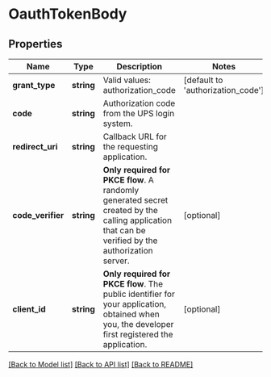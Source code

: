 # OauthTokenBody

## Properties
Name | Type | Description | Notes
------------ | ------------- | ------------- | -------------
**grant_type** | **string** | Valid values: authorization_code | [default to 'authorization_code']
**code** | **string** | Authorization code from the UPS login system. | 
**redirect_uri** | **string** | Callback URL for the requesting application. | 
**code_verifier** | **string** | **Only required for PKCE flow**. A randomly generated secret created by the calling application that can be verified by the authorization server. | [optional] 
**client_id** | **string** | **Only required for PKCE flow**. The public identifier for your application, obtained when you, the developer first registered the application. | [optional] 

[[Back to Model list]](../../README.md#documentation-for-models) [[Back to API list]](../../README.md#documentation-for-api-endpoints) [[Back to README]](../../README.md)

